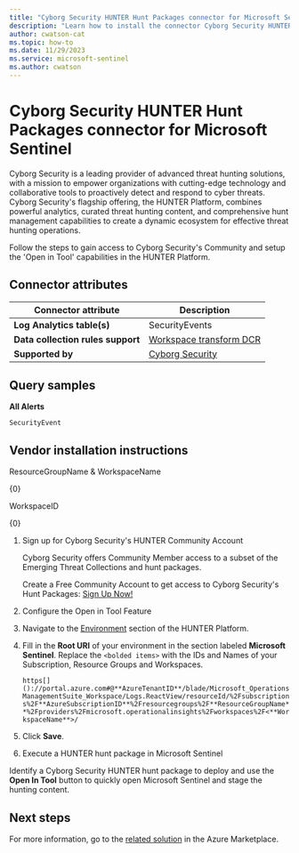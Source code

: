 ```yaml
---
title: "Cyborg Security HUNTER Hunt Packages connector for Microsoft Sentinel"
description: "Learn how to install the connector Cyborg Security HUNTER Hunt Packages to connect your data source to Microsoft Sentinel."
author: cwatson-cat
ms.topic: how-to
ms.date: 11/29/2023
ms.service: microsoft-sentinel
ms.author: cwatson
---
```


# Cyborg Security HUNTER Hunt Packages connector for Microsoft Sentinel

Cyborg Security is a leading provider of advanced threat hunting solutions, with a mission to empower organizations with cutting-edge technology and collaborative tools to proactively detect and respond to cyber threats. Cyborg Security's flagship offering, the HUNTER Platform, combines powerful analytics, curated threat hunting content, and comprehensive hunt management capabilities to create a dynamic ecosystem for effective threat hunting operations.

Follow the steps to gain access to Cyborg Security's Community and setup the 'Open in Tool' capabilities in the HUNTER Platform.

## Connector attributes

| Connector attribute | Description |
| --- | --- |
| **Log Analytics table(s)** | SecurityEvents<br/> |
| **Data collection rules support** | [Workspace transform DCR](/azure/azure-monitor/logs/tutorial-workspace-transformations-portal) |
| **Supported by** | [Cyborg Security](https://hunter.cyborgsecurity.io/customer-support) |

## Query samples

**All Alerts**
   ```kusto
SecurityEvent
   ```



## Vendor installation instructions



   ResourceGroupName & WorkspaceName

   {0}

   WorkspaceID

   {0}

1. Sign up for Cyborg Security's HUNTER Community Account

   Cyborg Security offers Community Member access to a subset of the Emerging Threat Collections and hunt packages.

   Create a Free Community Account to get access to Cyborg Security's Hunt Packages: [Sign Up Now!](https://www.cyborgsecurity.com/user-account-creation/)

2. Configure the Open in Tool Feature



1.  Navigate to the [Environment](https://hunter.cyborgsecurity.io/environment) section of the HUNTER Platform.
2.  Fill in the **Root URI** of your environment in the section labeled **Microsoft Sentinel**. Replace the `<bolded items>` with the IDs and Names of your Subscription, Resource Groups and Workspaces.

    `https[]()://portal.azure.com#@**AzureTenantID**/blade/Microsoft_OperationsManagementSuite_Workspace/Logs.ReactView/resourceId/%2Fsubscriptions%2F**AzureSubscriptionID**%2Fresourcegroups%2F**ResourceGroupName**%2Fproviders%2Fmicrosoft.operationalinsights%2Fworkspaces%2F<**WorkspaceName**>/`
3.  Click **Save**.

3. Execute a HUNTER hunt package in Microsoft Sentinel



Identify a Cyborg Security HUNTER hunt package to deploy and use the **Open In Tool** button to quickly open Microsoft Sentinel and stage the hunting content.

## Next steps

For more information, go to the [related solution](https://azuremarketplace.microsoft.com/en-us/marketplace/apps/cyborgsecurityinc1689265652101.azure-sentinel-solution-cyborgsecurity-hunter?tab=Overview) in the Azure Marketplace.
